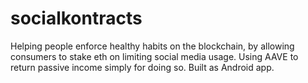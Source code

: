 # socialkontracts
Helping people enforce healthy habits on the blockchain, by allowing consumers to stake eth on limiting social media usage. Using AAVE to return passive income simply for doing so. Built as Android app.
